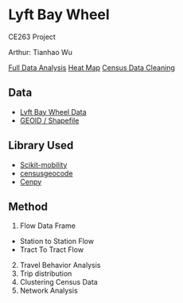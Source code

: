 # Lyft Bay Wheel
CE263 Project

Arthur: Tianhao Wu

[Full Data Analysis](https://github.com/6shun/Lyft-BayWheel/blob/master/BayWheel.ipynb)
[Heat Map](https://github.com/6shun/Lyft-BayWheel/blob/master/heatmap.ipynb)
[Census Data Cleaning](https://github.com/6shun/Lyft-BayWheel/blob/master/census_data_cleaning.ipynb)

## Data
- [Lyft Bay Wheel Data](https://www.lyft.com/bikes/bay-wheels/system-data)
- [GEOID / Shapefile](https://www.census.gov/cgi-bin/geo/shapefiles/index.php?year=2021&layergroup=Census+Tracts)

## Library Used
- [Scikit-mobility](https://scikit-mobility.github.io/scikit-mobility/index.html)
- [censusgeocode](https://pypi.org/project/censusgeocode/)
- [Cenpy](http://cenpy-devs.github.io/cenpy/index.html)

## Method
1. Flow Data Frame
  - Station to Station Flow
  - Tract To Tract Flow
2. Travel Behavior Analysis
3. Trip distribution
4. Clustering Census Data
5. Network Analysis


